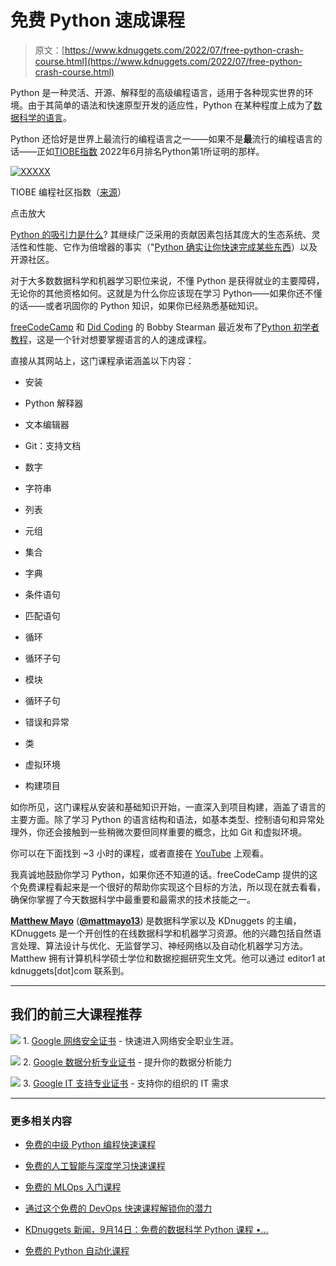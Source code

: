 # 免费 Python 速成课程

> 原文：[https://www.kdnuggets.com/2022/07/free-python-crash-course.html](https://www.kdnuggets.com/2022/07/free-python-crash-course.html)

Python 是一种灵活、开源、解释型的高级编程语言，适用于各种现实世界的环境。由于其简单的语法和快速原型开发的适应性，Python 在某种程度上成为了[数据科学的语言](https://www.geeksforgeeks.org/python-for-data-science/)。

Python 还恰好是世界上最流行的编程语言之一——如果不是**最**流行的编程语言的话——正如[TIOBE指数](https://www.tiobe.com/tiobe-index/) 2022年6月排名Python第1所证明的那样。

[](https://www.kdnuggets.com/wp-content/uploads/tiobe-index-jun-2022.jpg)

[![XXXXX](../Images/2a50136335070299e7347be4cdd59d0c.png)](https://www.kdnuggets.com/wp-content/uploads/tiobe-index-jun-2022.jpg)

TIOBE 编程社区指数（[来源](https://www.tiobe.com/tiobe-index/)）

点击放大

[Python 的吸引力是什么](https://www.datanami.com/2021/10/20/whats-driving-pythons-massive-popularity/)? 其继续广泛采用的贡献因素包括其庞大的生态系统、灵活性和性能、它作为倍增器的事实（"[Python 确实让你快速完成某些东西](https://www.datanami.com/2021/10/20/whats-driving-pythons-massive-popularity/)）以及开源社区。

对于大多数数据科学和机器学习职位来说，不懂 Python 是获得就业的主要障碍，无论你的其他资格如何。这就是为什么你应该现在学习 Python——如果你还不懂的话——或者巩固你的 Python 知识，如果你已经熟悉基础知识。

[freeCodeCamp](https://www.freecodecamp.org/news) 和 [Did Coding](https://www.youtube.com/c/DidCoding) 的 Bobby Stearman 最近发布了[Python 初学者教程](https://www.freecodecamp.org/news/free-python-crash-course/amp/)，这是一个针对想要掌握语言的人的速成课程。

直接从其网站上，这门课程承诺涵盖以下内容：

+   安装

+   Python 解释器

+   文本编辑器

+   Git：支持文档

+   数字

+   字符串

+   列表

+   元组

+   集合

+   字典

+   条件语句

+   匹配语句

+   循环

+   循环子句

+   模块

+   循环子句

+   错误和异常

+   类

+   虚拟环境

+   构建项目

如你所见，这门课程从安装和基础知识开始，一直深入到项目构建，涵盖了语言的主要方面。除了学习 Python 的语言结构和语法，如基本类型、控制语句和异常处理外，你还会接触到一些稍微次要但同样重要的概念，比如 Git 和虚拟环境。

你可以在下面找到 ~3 小时的课程，或者直接在 [YouTube](https://www.youtube.com/watch?v=8124kv-632k) 上观看。

我真诚地鼓励你学习 Python，如果你还不知道的话。freeCodeCamp 提供的这个免费课程看起来是一个很好的帮助你实现这个目标的方法，所以现在就去看看，确保你掌握了今天数据科学中最重要和最需求的技术技能之一。

**[Matthew Mayo](https://www.linkedin.com/in/mattmayo13/)** ([**@mattmayo13**](https://twitter.com/mattmayo13)) 是数据科学家以及 KDnuggets 的主编，KDnuggets 是一个开创性的在线数据科学和机器学习资源。他的兴趣包括自然语言处理、算法设计与优化、无监督学习、神经网络以及自动化机器学习方法。Matthew 拥有计算机科学硕士学位和数据挖掘研究生文凭。他可以通过 editor1 at kdnuggets[dot]com 联系到。

* * *

## 我们的前三大课程推荐

![](../Images/0244c01ba9267c002ef39d4907e0b8fb.png) 1\. [Google 网络安全证书](https://www.kdnuggets.com/google-cybersecurity) - 快速进入网络安全职业生涯。

![](../Images/e225c49c3c91745821c8c0368bf04711.png) 2\. [Google 数据分析专业证书](https://www.kdnuggets.com/google-data-analytics) - 提升你的数据分析能力

![](../Images/0244c01ba9267c002ef39d4907e0b8fb.png) 3\. [Google IT 支持专业证书](https://www.kdnuggets.com/google-itsupport) - 支持你的组织的 IT 需求

* * *

### 更多相关内容

+   [免费的中级 Python 编程快速课程](https://www.kdnuggets.com/2022/12/free-intermediate-python-programming-crash-course.html)

+   [免费的人工智能与深度学习快速课程](https://www.kdnuggets.com/2022/07/free-artificial-intelligence-deep-learning-crash-course.html)

+   [免费的 MLOps 入门课程](https://www.kdnuggets.com/2022/08/free-mlops-crash-course.html)

+   [通过这个免费的 DevOps 快速课程解锁你的潜力](https://www.kdnuggets.com/2023/03/corise-unlock-potential-with-this-free-devops-crash-course.html)

+   [KDnuggets 新闻，9月14日：免费的数据科学 Python 课程 •…](https://www.kdnuggets.com/2022/n36.html)

+   [免费的 Python 自动化课程](https://www.kdnuggets.com/2022/07/free-automate-python-course.html)
